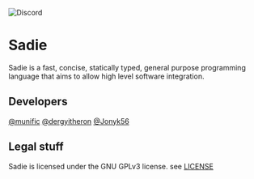 ![Discord](https://img.shields.io/discord/731577337686130858?label=Join%20The%20DIscord%21&logo=Sadie%20Lang&style=for-the-badge)

# Sadie
Sadie is a fast, concise, statically typed, general purpose programming language that aims to allow high level software integration.

## Developers
[@munific](https://github.com/munific)
[@dergyitheron](https://github.com/dergyitheron)
[@Jonyk56](https://github.com/Jonyk56)

## Legal stuff
Sadie is licensed under the GNU GPLv3 license. see [LICENSE](https://github.com/sadie-lang/Sadie/blob/master/LICENSE)
